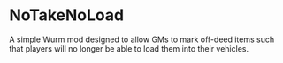 # NoTakeNoLoad
A simple Wurm mod designed to allow GMs to mark off-deed items such that players will no longer be able to load them into their vehicles.
